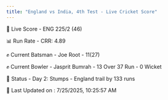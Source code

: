 ```yaml
---
title: "England vs India, 4th Test - Live Cricket Score"
---
```


🔴 Live Score - ENG 225/2 (46)  

📊 Run Rate - CRR: 4.89  

✊ Current Batsman - Joe Root - 11(27)  

✊ Current Bowler - Jasprit Bumrah - 13 Over 37 Run - 0 Wicket  

📑 Status - Day 2: Stumps - England trail by 133 runs

📝 Last Updated on : 7/25/2025, 10:25:57 AM  

